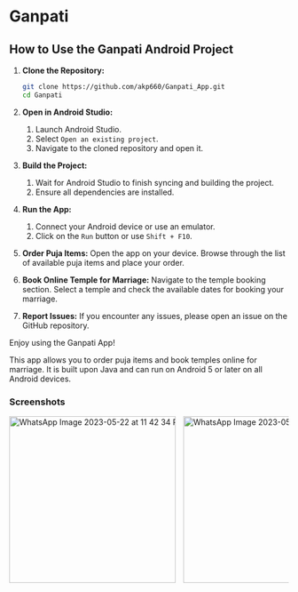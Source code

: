 # Ganpati
## How to Use the Ganpati Android Project

1. **Clone the Repository:**
    ```sh
    git clone https://github.com/akp660/Ganpati_App.git
    cd Ganpati
    ```
   
2. **Open in Android Studio:**
    1. Launch Android Studio.
    2. Select `Open an existing project`.
    3. Navigate to the cloned repository and open it.
   
3. **Build the Project:**
    1. Wait for Android Studio to finish syncing and building the project.
    2. Ensure all dependencies are installed.
   
4. **Run the App:**
    1. Connect your Android device or use an emulator.
    2. Click on the `Run` button or use `Shift + F10`.
   
5. **Order Puja Items:**
    Open the app on your device. Browse through the list of available puja items and place your order.

6. **Book Online Temple for Marriage:**
    Navigate to the temple booking section. Select a temple and check the available dates for booking your marriage.

7. **Report Issues:**
    If you encounter any issues, please open an issue on the GitHub repository.
    
Enjoy using the Ganpati App!

This app allows you to order puja items and book temples online for marriage. It is built upon Java and can run on Android 5 or later on all Android devices.

### Screenshots

<div style="overflow-x: scroll; white-space: nowrap;">
    <img src="https://github.com/akp660/Ganpati_App/assets/72183243/53513239-5e22-4b4b-a0e1-6df03a3e7a24" alt="WhatsApp Image 2023-05-22 at 11 42 34 PM" style="display: inline-block; width: 300px; height: auto; margin-right: 10px;">
    <img src="https://github.com/akp660/Ganpati_App/assets/72183243/49eede8e-47b7-438d-96a7-220829122050" alt="WhatsApp Image 2023-05-22 at 11 42 33 PM (1)" style="display: inline-block; width: 300px; height: auto; margin-right: 10px;">
    <img src="https://github.com/akp660/Ganpati_App/assets/72183243/e3d03bab-6ce1-4e3b-92d3-adcc3bc9b091" alt="WhatsApp Image 2023-05-22 at 11 42 33 PM" style="display: inline-block; width: 300px; height: auto; margin-right: 10px;">
    <img src="https://github.com/akp660/Ganpati_App/assets/72183243/b1b77009-7d8c-42b3-a66e-21b30c5852ef" alt="WhatsApp Image 2023-05-22 at 11 42 32 PM (2)" style="display: inline-block; width: 300px; height: auto; margin-right: 10px;">
</div>

